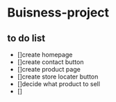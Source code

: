 # Buisness-project

## to do list
 - []create homepage
 - []create contact button
 - []create product page
 - []create store locater button
 - []decide what product to sell
 - []
